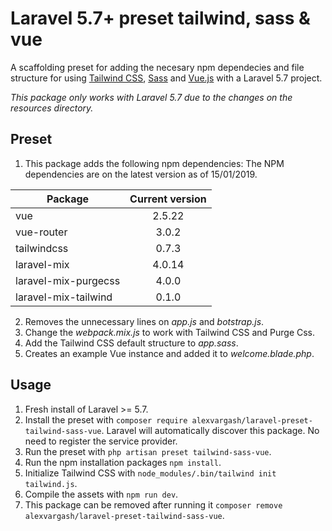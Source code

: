 # Laravel 5.7+ preset tailwind, sass & vue

A scaffolding preset for adding the necesary npm dependecies and file structure for using [Tailwind CSS](https://tailwindcss.com), [Sass](https://sass-lang.com/) and [Vue.js](https://vuejs.org/) with a Laravel 5.7 project.

*This package only works with Laravel 5.7 due to the changes on the resources directory.*

## Preset

1. This package adds the following npm dependencies:
The NPM dependencies are on the latest version as of 15/01/2019.

| Package              | Current version |
| -------------------- |:---------------:|
| vue                  | 2.5.22          |
| vue-router           | 3.0.2           |
| tailwindcss          | 0.7.3           |
| laravel-mix          | 4.0.14          |
| laravel-mix-purgecss | 4.0.0           |
| laravel-mix-tailwind | 0.1.0           |

2. Removes the unnecessary lines on *app.js* and *botstrap.js*.
3. Change the *webpack.mix.js* to work with Tailwind CSS and Purge Css.
4. Add the Tailwind CSS default structure to *app.sass*.
5. Creates an example Vue instance and added it to *welcome.blade.php*.

## Usage

1. Fresh install of Laravel >= 5.7.
2. Install the preset with `composer require alexvargash/laravel-preset-tailwind-sass-vue`. Laravel will automatically discover this package. No need to register the service provider.
3. Run the preset with `php artisan preset tailwind-sass-vue`.
4. Run the npm installation packages `npm install`.
5. Initialize Tailwind CSS with `node_modules/.bin/tailwind init tailwind.js`.
6. Compile the assets with `npm run dev`.
7. This package can be removed after running it `composer remove alexvargash/laravel-preset-tailwind-sass-vue`.
